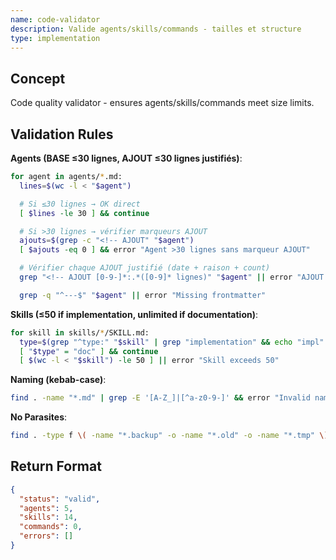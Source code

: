 ```yaml
---
name: code-validator
description: Valide agents/skills/commands - tailles et structure
type: implementation
---
```


## Concept

Code quality validator - ensures agents/skills/commands meet size limits.

## Validation Rules

**Agents (BASE ≤30 lignes, AJOUT ≤30 lignes justifiés)**:
```bash
for agent in agents/*.md:
  lines=$(wc -l < "$agent")

  # Si ≤30 lignes → OK direct
  [ $lines -le 30 ] && continue

  # Si >30 lignes → vérifier marqueurs AJOUT
  ajouts=$(grep -c "<!-- AJOUT" "$agent")
  [ $ajouts -eq 0 ] && error "Agent >30 lignes sans marqueur AJOUT"

  # Vérifier chaque AJOUT justifié (date + raison + count)
  grep "<!-- AJOUT [0-9-]*:.*([0-9]* lignes)" "$agent" || error "AJOUT format invalide"

  grep -q "^---$" "$agent" || error "Missing frontmatter"
```

**Skills (≤50 if implementation, unlimited if documentation)**:
```bash
for skill in skills/*/SKILL.md:
  type=$(grep "^type:" "$skill" | grep "implementation" && echo "impl" || echo "doc")
  [ "$type" = "doc" ] && continue
  [ $(wc -l < "$skill") -le 50 ] || error "Skill exceeds 50"
```

**Naming (kebab-case)**:
```bash
find . -name "*.md" | grep -E '[A-Z_]|[^a-z0-9-]' && error "Invalid naming"
```

**No Parasites**:
```bash
find . -type f \( -name "*.backup" -o -name "*.old" -o -name "*.tmp" \)
```

## Return Format

```json
{
  "status": "valid",
  "agents": 5,
  "skills": 14,
  "commands": 0,
  "errors": []
}
```
